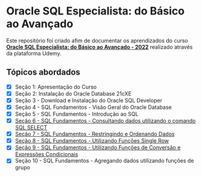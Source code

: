 # Oracle SQL Especialista: do Básico ao Avançado

Este repositório foi criado afim de documentar os aprendizados do curso [**Oracle SQL Especialista: do Básico ao Avançado - 2022**](https://www.udemy.com/course/oracle-sql-especialista-do-basico-ao-avancado-completo/) realizado através da plataforma Udemy.

## Tópicos abordados

-   [x] Seção 1: Apresentação do Curso
-   [x] Seção 2: Instalação do Oracle Database 21cXE
-   [x] Seção 3 - Download e Instalação do Oracle SQL Developer
-   [x] Seção 4 - SQL Fundamentos - Visão Geral do Oracle Database
-   [x] Seção 5 - SQL Fundamentos - Introdução ao SQL
-   [x] [Seção 6 - SQL Fundamentos - Consultando dados utilizando o comando SQL SELECT](https://github.com/thalesgomest/oracle-SQL/tree/main/Se%C3%A7%C3%A3o%206%20-%20Utilizando%20o%20comando%20SQL%20SELECT)
-   [x] [Seção 7 - SQL Fundamentos - Restringindo e Ordenando Dados](https://github.com/thalesgomest/oracle-SQL/tree/main/Se%C3%A7%C3%A3o%207%20-%20Restringindo%20e%20Ordenando%20Dados)
-   [x] [Seção 8 - SQL Fundamentos - Utilizando Funções Single Row](https://github.com/thalesgomest/oracle-SQL/tree/main/Se%C3%A7%C3%A3o%208%20-%20Utilizando%20Fun%C3%A7%C3%B5es%20Single%20Row)
-   [x] [Seção 9 - SQL Fundamentos - Utilizando Funções de Conversão e Expressões Condicionais](https://github.com/thalesgomest/oracle-SQL/tree/main/Se%C3%A7%C3%A3o%209%20-%20Utilizando%20Fun%C3%A7%C3%B5es%20de%20Convers%C3%A3o%20e%20Express%C3%B5es%20Condicionais)
-   [x] Seção 10 - SQL Fundamentos - Agregando dados utilizando funções de grupo
